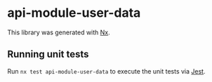 # api-module-user-data

This library was generated with [Nx](https://nx.dev).

## Running unit tests

Run `nx test api-module-user-data` to execute the unit tests via [Jest](https://jestjs.io).
